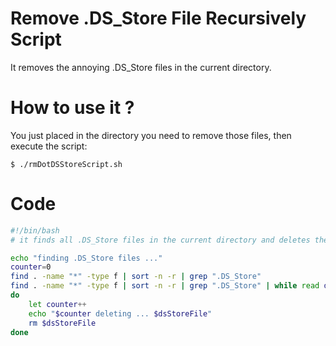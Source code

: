 # Remove .DS_Store File Recursively Script

It removes the annoying .DS_Store files in the current directory.

# How to use it ?

You just placed in the directory you need to remove those files, then execute the script:

```console
$ ./rmDotDSStoreScript.sh
```

# Code

```bash
#!/bin/bash
# it finds all .DS_Store files in the current directory and deletes them

echo "finding .DS_Store files ..."
counter=0
find . -name "*" -type f | sort -n -r | grep ".DS_Store"
find . -name "*" -type f | sort -n -r | grep ".DS_Store" | while read dsStoreFile
do
    let counter++
    echo "$counter deleting ... $dsStoreFile"
    rm $dsStoreFile
done
```